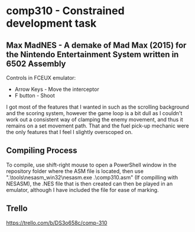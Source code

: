 # comp310 - Constrained development task
## Max MadNES - A demake of Mad Max (2015) for the Nintendo Entertainment System written in 6502 Assembly
Controls in FCEUX emulator:
* Arrow Keys - Move the interceptor
* F button - Shoot 

I got most of the features that I wanted in such as the scrolling background and the scoring system, however the game loop is a bit dull as I couldn't work out a consistent way of clamping the enemy movement, and thus it remains on a set movement path. That and the fuel pick-up mechanic were the only features that I feel I slightly overscoped on. 


## Compiling Process 
To compile, use shift-right mouse to open a PowerShell window in the repository folder where the ASM file is located, then use ".\tools\nesasm_win32\nesasm.exe .\comp310.asm" (If compilling with NESASM), the .NES file that is then created can then be played in an emulator, although I have included the file for ease of marking. 

## Trello
https://trello.com/b/DS3o658c/comp-310
